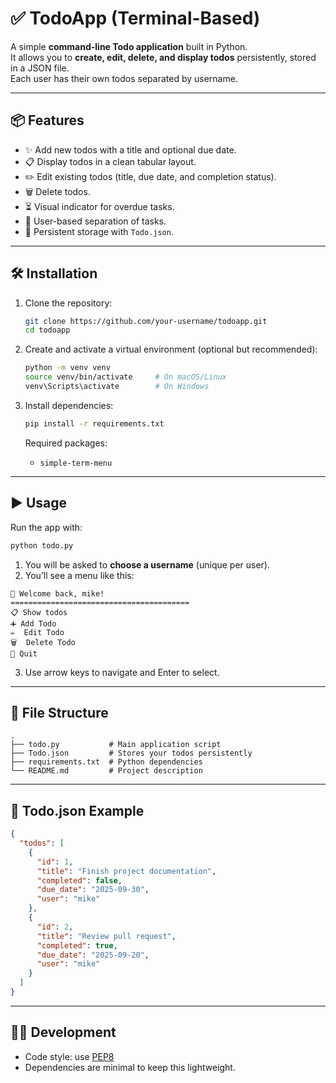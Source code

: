 # ✅ TodoApp (Terminal-Based)

A simple **command-line Todo application** built in Python.  
It allows you to **create, edit, delete, and display todos** persistently, stored in a JSON file.  
Each user has their own todos separated by username.

---

## 📦 Features
- ✨ Add new todos with a title and optional due date.
- 📋 Display todos in a clean tabular layout.
- ✏️  Edit existing todos (title, due date, and completion status).
- 🗑️  Delete todos.
- ⏳ Visual indicator for overdue tasks.
- 👤 User-based separation of tasks.
- 💾 Persistent storage with `Todo.json`.

---

## 🛠️ Installation

1. Clone the repository:
   ```bash
   git clone https://github.com/your-username/todoapp.git
   cd todoapp
   ```

2. Create and activate a virtual environment (optional but recommended):
   ```bash
   python -m venv venv
   source venv/bin/activate     # On macOS/Linux
   venv\Scripts\activate        # On Windows
   ```

3. Install dependencies:
   ```bash
   pip install -r requirements.txt
   ```

   Required packages:
   - `simple-term-menu`

---

## ▶️ Usage

Run the app with:
```bash
python todo.py
```

1. You will be asked to **choose a username** (unique per user).
2. You’ll see a menu like this:

```
👤 Welcome back, mike!
========================================
📋 Show todos
➕ Add Todo
✏️  Edit Todo
🗑️  Delete Todo
👋 Quit
```

3. Use arrow keys to navigate and Enter to select.

---

## 📂 File Structure

```
.
├── todo.py           # Main application script
├── Todo.json         # Stores your todos persistently
├── requirements.txt  # Python dependencies
└── README.md         # Project description
```

---

## 📄 Todo.json Example

```json
{
  "todos": [
    {
      "id": 1,
      "title": "Finish project documentation",
      "completed": false,
      "due_date": "2025-09-30",
      "user": "mike"
    },
    {
      "id": 2,
      "title": "Review pull request",
      "completed": true,
      "due_date": "2025-09-20",
      "user": "mike"
    }
  ]
}
```

---

## 🧑‍💻 Development

- Code style: use [PEP8](https://peps.python.org/pep-0008/)
- Dependencies are minimal to keep this lightweight.

